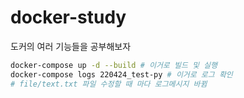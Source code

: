 # docker-study

도커의 여러 기능들을 공부해보자

```bash
docker-compose up -d --build # 이거로 빌드 및 실행
docker-compose logs 220424_test-py # 이거로 로그 확인
# file/text.txt 파일 수정할 때 마다 로그메시지 바뀜

```